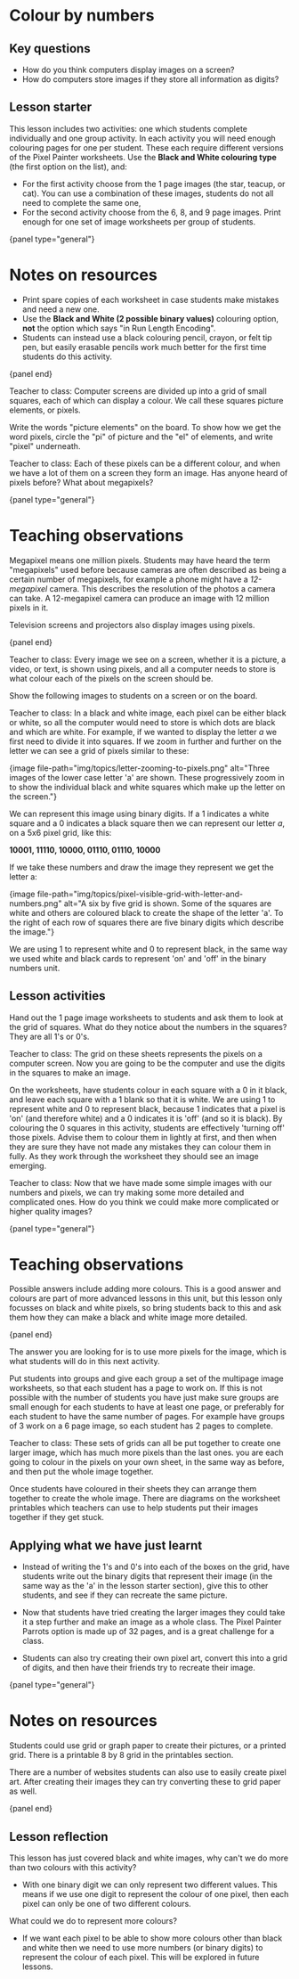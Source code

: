 # Colour by numbers

## Key questions

- How do you think computers display images on a screen?
- How do computers store images if they store all information as digits?

## Lesson starter

This lesson includes two activities: one which students complete individually and one group activity.
In each activity you will need enough colouring pages for one per student.
These each require different versions of the Pixel Painter worksheets.
Use the **Black and White colouring type** (the first option on the list), and:

- For the first activity choose from the 1 page images (the star, teacup, or cat).
  You can use a combination of these images, students do not all need to complete the same one,
- For the second activity choose from the 6, 8, and 9 page images.
  Print enough for one set of image worksheets per group of students.

{panel type="general"}

# Notes on resources

- Print spare copies of each worksheet in case students make mistakes and need a new one.
- Use the **Black and White (2 possible binary values)** colouring option, **not** the option which says "in Run Length Encoding".
- Students can instead use a black colouring pencil, crayon, or felt tip pen, but easily erasable pencils work much better for the first time students do this activity.

{panel end}

Teacher to class: Computer screens are divided up into a grid of small squares, each of which can display a colour.
We call these squares picture elements, or pixels.

Write the words "picture elements" on the board.
To show how we get the word pixels, circle the "pi" of picture and the "el" of elements, and write "pixel" underneath.

Teacher to class: Each of these pixels can be a different colour, and when we have a lot of them on a screen they form an image.
Has anyone heard of pixels before?
What about megapixels?

{panel type="general"}

# Teaching observations

Megapixel means one million pixels.
Students may have heard the term "megapixels" used before because cameras are often described as being a certain number of megapixels, for example a phone might have a *12-megapixel* camera.
This describes the resolution of the photos a camera can take.
A 12-megapixel camera can produce an image with 12 million pixels in it.

Television screens and projectors also display images using pixels.

{panel end}

Teacher to class: Every image we see on a screen, whether it is a picture, a video, or text, is shown using pixels, and all a computer needs to store is what colour each of the pixels on the screen should be.

Show the following images to students on a screen or on the board.

Teacher to class: In a black and white image, each pixel can be either black or white, so all the computer would need to store is which dots are black and which are white.
For example, if we wanted to display the letter *a* we first need to divide it into squares.
If we zoom in further and further on the letter we can see a grid of pixels similar to these:

{image file-path="img/topics/letter-zooming-to-pixels.png" alt="Three images of the lower case letter 'a' are shown.
These progressively zoom in to show the individual black and white squares which make up the letter on the screen."}

We can represent this image using binary digits.
If a 1 indicates a white square and a 0 indicates a black square then we can represent our letter *a*, on a 5x6 pixel grid, like this:

**10001, 11110, 10000, 01110, 01110, 10000**

If we take these numbers and draw the image they represent we get the letter a:

{image file-path="img/topics/pixel-visible-grid-with-letter-and-numbers.png" alt="A six by five grid is shown.
Some of the squares are white and others are coloured black to create the shape of the letter 'a'.
To the right of each row of squares there are five binary digits which describe the image."}

We are using 1 to represent white and 0 to represent black, in the same way we used white and black cards to represent 'on' and 'off' in the binary numbers unit.

## Lesson activities

Hand out the 1 page image worksheets to students and ask them to look at the grid of squares.
What do they notice about the numbers in the squares?
They are all 1's or 0's.

Teacher to class: The grid on these sheets represents the pixels on a computer screen.
Now you are going to be the computer and use the digits in the squares to make an image.

On the worksheets, have students colour in each square with a 0 in it black, and leave each square with a 1 blank so that it is white.
We are using 1 to represent white and 0 to represent black, because 1 indicates that a pixel is 'on' (and therefore white) and a 0 indicates it is 'off' (and so it is black).
By colouring the 0 squares in this activity, students are effectively 'turning off' those pixels.
Advise them to colour them in lightly at first, and then when they are sure they have not made any mistakes they can colour them in fully.
As they work through the worksheet they should see an image emerging.

Teacher to class: Now that we have made some simple images with our numbers and pixels, we can try making some more detailed and complicated ones.
How do you think we could make more complicated or higher quality images?

{panel type="general"}

# Teaching observations

Possible answers include adding more colours.
This is a good answer and colours are part of more advanced lessons in this unit, but this lesson only focusses on black and white pixels, so bring students back to this and ask them how they can make a black and white image more detailed.

{panel end}

The answer you are looking for is to use more pixels for the image, which is what students will do in this next activity.

Put students into groups and give each group a set of the multipage image worksheets, so that each student has a page to work on.
If this is not possible with the number of students you have just make sure groups are small enough for each students to have at least one page, or preferably for each student to have the same number of pages.
For example have groups of 3 work on a 6 page image, so each student has 2 pages to complete.

Teacher to class: These sets of grids can all be put together to create one larger image, which has much more pixels than the last ones. you are each going to colour in the pixels on your own sheet, in the same way as before, and then put the whole image together.

Once students have coloured in their sheets they can arrange them together to create the whole image.
There are diagrams on the worksheet printables which teachers can use to help students put their images together if they get stuck.

## Applying what we have just learnt

- Instead of writing the 1's and 0's into each of the boxes on the grid, have students write out the binary digits that represent their image (in the same way as the 'a' in the lesson starter section), give this to other students, and see if they can recreate the same picture.

- Now that students have tried creating the larger images they could take it a step further and make an image as a whole class.
  The Pixel Painter Parrots option is made up of 32 pages, and is a great challenge for a class.

- Students can also try creating their own pixel art, convert this into a grid of digits, and then have their friends try to recreate their image.

{panel type="general"}

# Notes on resources

Students could use grid or graph paper to create their pictures, or a printed grid.
There is a printable 8 by 8 grid in the printables section.

There are a number of websites students can also use to easily create pixel art.
After creating their images they can try converting these to grid paper as well.

{panel end}

## Lesson reflection

This lesson has just covered black and white images, why can't we do more than two colours with this activity?

- With one binary digit we can only represent two different values.
  This means if we use one digit to represent the colour of one pixel, then each pixel can only be one of two different colours.

What could we do to represent more colours?

- If we want each pixel to be able to show more colours other than black and white then we need to use more numbers (or binary digits) to represent the colour of each pixel.
  This will be explored in future lessons.
